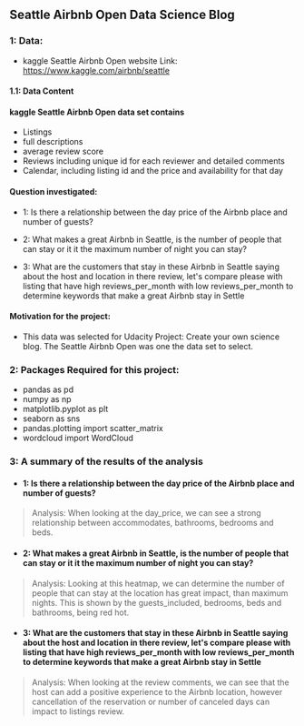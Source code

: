 
## Seattle Airbnb Open Data Science Blog

### 1: Data: 
    
- kaggle Seattle Airbnb Open website Link: https://www.kaggle.com/airbnb/seattle

#### 1.1: Data Content

#### kaggle Seattle Airbnb Open data set contains

- Listings
- full descriptions
- average review score
- Reviews including unique id for each reviewer and detailed comments
- Calendar, including listing id and the price and availability for that day

#### Question investigated:

- 1: Is there a relationship between the day price of the Airbnb place and number of guests?

- 2: What makes a great Airbnb in Seattle, is the number of people that can stay or it it the maximum number of night you can stay?

- 3: What are the customers that stay in these Airbnb in Seattle saying about the host and location in there review, let's compare please with listing that have high reviews_per_month with low reviews_per_month to determine keywords that make a great Airbnb stay in Settle

####  Motivation for the project:

- This data was selected for Udacity Project: Create your own science blog.  The Seattle Airbnb Open was one the data set to select.

### 2: Packages Required for this project:

- pandas as pd
- numpy as np
- matplotlib.pyplot as plt
- seaborn as sns
- pandas.plotting import scatter_matrix
- wordcloud import WordCloud

### 3: A summary of the results of the analysis
    
- #### 1: Is there a relationship between the day price of the Airbnb place and number of guests?

> Analysis: When looking at the day_price, we can see a strong relationship between accommodates, bathrooms, bedrooms and beds. 

- #### 2: What makes a great Airbnb in Seattle, is the number of people that can stay or it it the maximum number of night you can stay?

> Analysis:  Looking at this heatmap, we can determine the number of people that can stay at the location  has great impact, than maximum nights.  This is shown by the guests_included, bedrooms, beds and bathrooms, being red hot.  

- #### 3: What are the customers that stay in these Airbnb in Seattle saying about the host and location in there review, let's compare please with listing that have high reviews_per_month with low reviews_per_month to determine keywords that make a great Airbnb stay in Settle

> Analysis: When looking at the review comments, we can see that the host can add a positive experience to the Airbnb location, however cancellation of the reservation or number of canceled days can impact to listings review. 




```python

```
